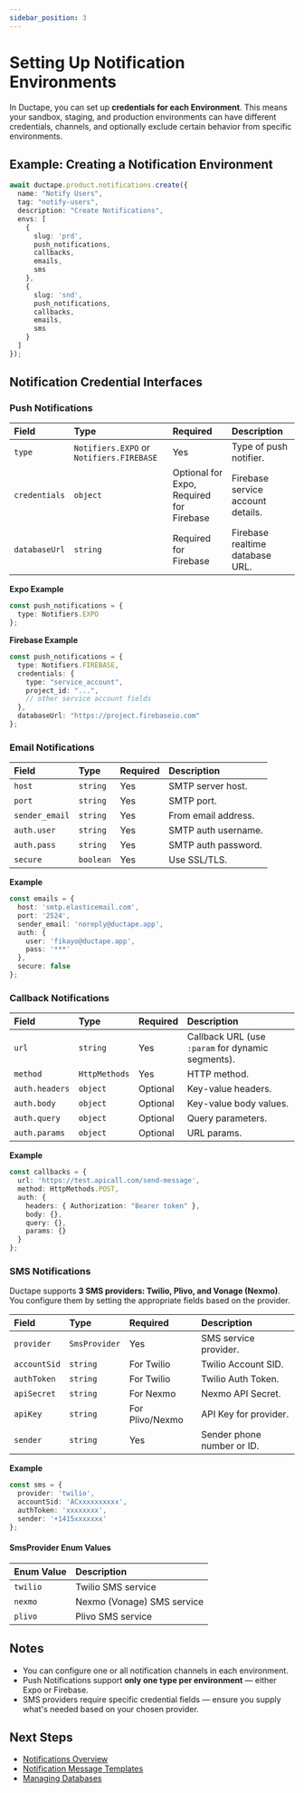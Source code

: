 ```yaml
---
sidebar_position: 3
---
```


# Setting Up Notification Environments

In Ductape, you can set up **credentials for each Environment**. This means your sandbox, staging, and production environments can have different credentials, channels, and optionally exclude certain behavior from specific environments.

## Example: Creating a Notification Environment
```typescript
await ductape.product.notifications.create({
  name: "Notify Users",
  tag: "notify-users",
  description: "Create Notifications",
  envs: [
    {
      slug: 'prd',
      push_notifications,
      callbacks,
      emails,
      sms
    },
    {
      slug: 'snd',
      push_notifications,
      callbacks,
      emails,
      sms
    }
  ]
});
```

## Notification Credential Interfaces

### Push Notifications
| Field         | Type                                     | Required                                 | Description                       |
| :------------ | :--------------------------------------- | :--------------------------------------- | :-------------------------------- |
| `type`        | `Notifiers.EXPO` or `Notifiers.FIREBASE` | Yes                                      | Type of push notifier.            |
| `credentials` | `object`                                 | Optional for Expo, Required for Firebase | Firebase service account details. |
| `databaseUrl` | `string`                                 | Required for Firebase                    | Firebase realtime database URL.   |

**Expo Example**
```typescript
const push_notifications = {
  type: Notifiers.EXPO
};
```

**Firebase Example**
```typescript
const push_notifications = {
  type: Notifiers.FIREBASE,
  credentials: {
    type: "service_account",
    project_id: "...",
    // other service account fields
  },
  databaseUrl: "https://project.firebaseio.com"
};
```

### Email Notifications
| Field          | Type      | Required | Description         |
| :------------- | :-------- | :------- | :------------------ |
| `host`         | `string`  | Yes      | SMTP server host.   |
| `port`         | `string`  | Yes      | SMTP port.          |
| `sender_email` | `string`  | Yes      | From email address. |
| `auth.user`    | `string`  | Yes      | SMTP auth username. |
| `auth.pass`    | `string`  | Yes      | SMTP auth password. |
| `secure`       | `boolean` | Yes      | Use SSL/TLS.        |

**Example**
```typescript
const emails = {
  host: 'smtp.elasticemail.com',
  port: '2524',
  sender_email: 'noreply@ductape.app',
  auth: {
    user: 'fikayo@ductape.app',
    pass: '***'
  },
  secure: false
};
```

### Callback Notifications
| Field          | Type          | Required | Description                                       |
| :------------- | :------------ | :------- | :------------------------------------------------ |
| `url`          | `string`      | Yes      | Callback URL (use `:param` for dynamic segments). |
| `method`       | `HttpMethods` | Yes      | HTTP method.                                      |
| `auth.headers` | `object`      | Optional | Key-value headers.                                |
| `auth.body`    | `object`      | Optional | Key-value body values.                            |
| `auth.query`   | `object`      | Optional | Query parameters.                                 |
| `auth.params`  | `object`      | Optional | URL params.                                       |

**Example**
```typescript
const callbacks = {
  url: 'https://test.apicall.com/send-message',
  method: HttpMethods.POST,
  auth: {
    headers: { Authorization: "Bearer token" },
    body: {},
    query: {},
    params: {}
  }
};
```

### SMS Notifications
Ductape supports **3 SMS providers: Twilio, Plivo, and Vonage (Nexmo)**. You configure them by setting the appropriate fields based on the provider.

| Field        | Type          | Required        | Description                |
| :----------- | :------------ | :-------------- | :------------------------- |
| `provider`   | `SmsProvider` | Yes             | SMS service provider.      |
| `accountSid` | `string`      | For Twilio      | Twilio Account SID.        |
| `authToken`  | `string`      | For Twilio      | Twilio Auth Token.         |
| `apiSecret`  | `string`      | For Nexmo       | Nexmo API Secret.          |
| `apiKey`     | `string`      | For Plivo/Nexmo | API Key for provider.      |
| `sender`     | `string`      | Yes             | Sender phone number or ID. |

**Example**
```typescript
const sms = {
  provider: 'twilio',
  accountSid: 'ACxxxxxxxxxx',
  authToken: 'xxxxxxxx',
  sender: '+1415xxxxxxx'
};
```

#### SmsProvider Enum Values
| Enum Value | Description                |
| :--------- | :------------------------- |
| `twilio`   | Twilio SMS service         |
| `nexmo`    | Nexmo (Vonage) SMS service |
| `plivo`    | Plivo SMS service          |

## Notes
* You can configure one or all notification channels in each environment.
* Push Notifications support **only one type per environment** — either Expo or Firebase.
* SMS providers require specific credential fields — ensure you supply what's needed based on your chosen provider.

## Next Steps
- [Notifications Overview](./notifications.md)
- [Notification Message Templates](/category/notification-messages/)
- [Managing Databases](../databases/database.md)